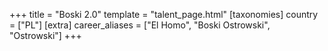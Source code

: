 +++
title = "Boski 2.0"
template = "talent_page.html"
[taxonomies]
country = ["PL"]
[extra]
career_aliases = ["El Homo", "Boski Ostrowski", "Ostrowski"]
+++
